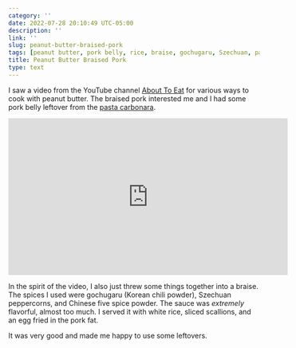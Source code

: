 ```yaml
---
category: ''
date: 2022-07-28 20:10:49 UTC-05:00
description: ''
link: ''
slug: peanut-butter-braised-pork
tags: [peanut butter, pork belly, rice, braise, gochugaru, Szechuan, pantry-raid, youtube, About To Eat]
title: Peanut Butter Braised Pork
type: text
---
```

I saw a video from the YouTube channel [About To Eat](https://www.youtube.com/c/AboutToEat) for various ways to cook with peanut butter.
The braised pork interested me and I had some pork belly leftover from the [pasta carbonara](link://slug/pasta-carbonara).

<iframe width="560" height="315" src="https://www.youtube-nocookie.com/embed/xXvA1cKfpTs" title="YouTube video player" frameborder="0" allow="accelerometer; autoplay; clipboard-write; encrypted-media; gyroscope; picture-in-picture" allowfullscreen></iframe>

In the spirit of the video, I also just threw some things together into a braise.
The spices I used were gochugaru (Korean chili powder), Szechuan peppercorns, and Chinese five spice powder.
The sauce was _extremely_ flavorful, almost too much.
I served it with white rice, sliced scallions, and an egg fried in the pork fat.

It was very good and made me happy to use some leftovers.